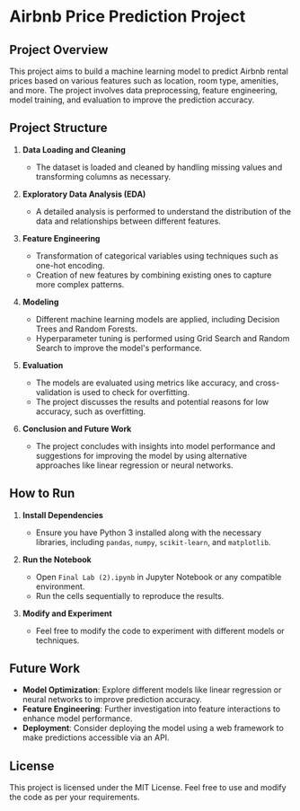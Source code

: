 # Airbnb Price Prediction Project

## Project Overview

This project aims to build a machine learning model to predict Airbnb rental prices based on various features such as location, room type, amenities, and more. The project involves data preprocessing, feature engineering, model training, and evaluation to improve the prediction accuracy.

## Project Structure

1. **Data Loading and Cleaning**
   - The dataset is loaded and cleaned by handling missing values and transforming columns as necessary.

2. **Exploratory Data Analysis (EDA)**
   - A detailed analysis is performed to understand the distribution of the data and relationships between different features.

3. **Feature Engineering**
   - Transformation of categorical variables using techniques such as one-hot encoding.
   - Creation of new features by combining existing ones to capture more complex patterns.

4. **Modeling**
   - Different machine learning models are applied, including Decision Trees and Random Forests.
   - Hyperparameter tuning is performed using Grid Search and Random Search to improve the model's performance.

5. **Evaluation**
   - The models are evaluated using metrics like accuracy, and cross-validation is used to check for overfitting.
   - The project discusses the results and potential reasons for low accuracy, such as overfitting.

6. **Conclusion and Future Work**
   - The project concludes with insights into model performance and suggestions for improving the model by using alternative approaches like linear regression or neural networks.

## How to Run

1. **Install Dependencies**
   - Ensure you have Python 3 installed along with the necessary libraries, including `pandas`, `numpy`, `scikit-learn`, and `matplotlib`.

2. **Run the Notebook**
   - Open `Final Lab (2).ipynb` in Jupyter Notebook or any compatible environment.
   - Run the cells sequentially to reproduce the results.

3. **Modify and Experiment**
   - Feel free to modify the code to experiment with different models or techniques.

## Future Work

- **Model Optimization**: Explore different models like linear regression or neural networks to improve prediction accuracy.
- **Feature Engineering**: Further investigation into feature interactions to enhance model performance.
- **Deployment**: Consider deploying the model using a web framework to make predictions accessible via an API.

## License

This project is licensed under the MIT License. Feel free to use and modify the code as per your requirements.
